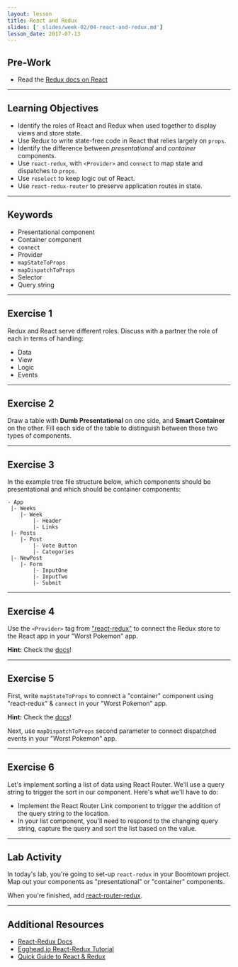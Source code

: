 ```yaml
---
layout: lesson
title: React and Redux
slides: ['_slides/week-02/04-react-and-redux.md']
lesson_date: 2017-07-13
---
```


## Pre-Work

- Read the [Redux docs on React](http://redux.js.org/docs/basics/UsageWithReact.html)

---

## Learning Objectives

- Identify the roles of React and Redux when used together to display views and store state.
- Use Redux to write state-free code in React that relies largely on `props`.
- Identify the difference between *presentational* and *container* components.
- Use `react-redux`, with `<Provider>` and `connect` to map state and dispatches to `props`.
- Use `reselect` to keep logic out of React.
- Use `react-redux-router` to preserve application routes in state.

---

## Keywords

- Presentational component
- Container component
- `connect`
- Provider
- `mapStateToProps`
- `mapDispatchToProps`
- Selector
- Query string

---

## Exercise 1

Redux and React serve different roles. Discuss with a partner the role of each in terms of handling:

- Data
- View
- Logic
- Events

---

## Exercise 2

Draw a table with **Dumb Presentational** on one side, and **Smart Container** on the other. Fill each side of the table to distinguish between these two types of components.

---

## Exercise 3

In the example tree file structure below, which components should be presentational and which should be container components:

```
- App
 |- Weeks
    |- Week
        |- Header
        |- Links
 |- Posts
    |- Post
        |- Vote Button
        |- Categories
 |- NewPost
    |- Form
        |- InputOne
        |- InputTwo
        |- Submit
```

---

## Exercise 4

Use the `<Provider>` tag from ["react-redux"](https://github.com/reactjs/react-redux) to connect the Redux store to the React app in your "Worst Pokemon" app.

**Hint:** Check the [docs](https://github.com/reactjs/react-redux/blob/master/docs/api.md#provider-store)!

---

## Exercise 5

First, write `mapStateToProps` to connect a "container" component using "react-redux" & `connect` in your "Worst Pokemon" app.

**Hint:** Check the [docs](https://github.com/reactjs/react-redux/blob/master/docs/api.md#connectmapstatetoprops-mapdispatchtoprops-mergeprops-options)!

Next, use `mapDispatchToProps` second parameter to connect dispatched events in your "Worst Pokemon" app.

---

## Exercise 6

Let's implement sorting a list of data using React Router. We'll use a query string to trigger the sort in our component.
Here's what we'll have to do:

- Implement the React Router Link component to trigger the addition of the query string to the location.
- In your list component, you'll need to respond to the changing query string, capture the query and sort
the list based on the value.


---

## Lab Activity

In today's lab, you're going to set-up `react-redux` in your Boomtown project. Map out your components as "presentational" or "container" components.

When you're finished, add [react-router-redux](https://github.com/reactjs/react-router-redux).

---

## Additional Resources

- [React-Redux Docs](https://github.com/reactjs/react-redux)
- [Egghead.io React-Redux Tutorial](https://egghead.io/courses/building-react-applications-with-idiomatic-redux)
- [Quick Guide to React & Redux](https://www.reax.io/blog/2016/07/07/quick-guide-to-react-and-redux/)
